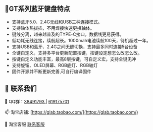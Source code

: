 🌱GT系列蓝牙键盘特点
------------

- 支持蓝牙5.0、2.4G无线和USB三种连接模式。
- 支持轴体热拔插，不用焊接快速更换轴体。
- 键线分离，越来越普及的TYPE-C接口，数据线更易获得。
- 低功耗无线连接，续航超长。1000mah电池续航100天，待机超过一年。
- 支持USB和蓝牙、2.4G之间无缝切换，支持最多同时连接5台设备
- 全键自定义，支持多平台更新配置按键，按键设定想怎么改怎么改。
- 按键自定义功能丰富，最高8层按键，可自定义宏，支持全键无冲
- 支持旋钮、OLED屏幕、RGB底灯、RGB轴灯
- 固件开源并不断更新完善,可自行编译固件

💬 <span id="联系我们">联系我们</span>
----------------

💬 QQ群：[38491793 ](https://jq.qq.com/?_wv=1027&k=wO76pWWU) | [619175701 ](https://jq.qq.com/?_wv=1027&k=PErENtHj)

📫 淘宝店铺: [https://glab.taobao.com/](https://glab.taobao.com/)

💬 淘宝客服 [联系客服](https://amos.alicdn.com/getcid.aw?site=cntaobao&uid=genokolar:售前)

<!--
**genokolar/genokolar** is a ✨ _special_ ✨ repository because its `README.md` (this file) appears on your GitHub profile.

Here are some ideas to get you started:

- 🔭 I’m currently working on ...
- 🌱 I’m currently learning ...
- 👯 I’m looking to collaborate on ...
- 🤔 I’m looking for help with ...
- 💬 Ask me about ...
- 📫 How to reach me: ...
- 😄 Pronouns: ...
- ⚡ Fun fact: ...
-->
